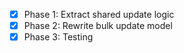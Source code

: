 - [x] Phase 1: Extract shared update logic
- [x] Phase 2: Rewrite bulk update model
 - [x] Phase 3: Testing
